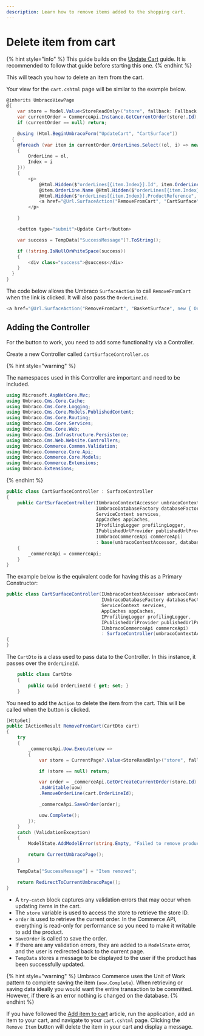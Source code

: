 ```yaml
---
description: Learn how to remove items added to the shopping cart.
---
```


# Delete item from cart

{% hint style="info" %}
This guide builds on the [Update Cart](update-cart.md) guide. It is recommended to follow that guide before starting this one.
{% endhint %}

This will teach you how to delete an item from the cart.

Your view for the `cart.cshtml` page will be similar to the example below.

```csharp
@inherits UmbracoViewPage
@{
	var store = Model.Value<StoreReadOnly>("store", fallback: Fallback.ToAncestors);
	var currentOrder = CommerceApi.Instance.GetCurrentOrder(store!.Id);
	if (currentOrder == null) return;

    @using (Html.BeginUmbracoForm("UpdateCart", "CartSurface"))
  {
    @foreach (var item in currentOrder.OrderLines.Select((ol, i) => new
    {
        OrderLine = ol,
        Index = i
    }))
    {
        <p>
            @Html.Hidden($"orderLines[{item.Index}].Id", item.OrderLine.Id)
            @item.OrderLine.Name @Html.Hidden($"orderLines[{item.Index}].Quantity", (int)item.OrderLine.Quantity, new { @type = "number" })
            @Html.Hidden($"orderLines[{item.Index}].ProductReference", item.OrderLine.ProductReference)
            <a href="@Url.SurfaceAction("RemoveFromCart", "CartSurface", new { OrderLineId = item.OrderLine.Id })">Remove Item</a>
        </p>

    }

    <button type="submit">Update Cart</button>

    var success = TempData["SuccessMessage"]?.ToString();

    if (!string.IsNullOrWhiteSpace(success))
    {
        <div class="success">@success</div>
    }
  }
}
```

The code below allows the Umbraco `SurfaceAction` to call `RemoveFromCart` when the link is clicked. It will also pass the `OrderLineId`.

```csharp
<a href="@Url.SurfaceAction("RemoveFromCart", "BasketSurface", new { OrderLineId = item.OrderLine.Id })">Remove</a>
```

## Adding the Controller

For the button to work, you need to add some functionality via a Controller.

Create a new Controller called `CartSurfaceController.cs`

{% hint style="warning" %}

The namespaces used in this Controller are important and need to be included.

```cs
using Microsoft.AspNetCore.Mvc;
using Umbraco.Cms.Core.Cache;
using Umbraco.Cms.Core.Logging;
using Umbraco.Cms.Core.Models.PublishedContent;
using Umbraco.Cms.Core.Routing;
using Umbraco.Cms.Core.Services;
using Umbraco.Cms.Core.Web;
using Umbraco.Cms.Infrastructure.Persistence;
using Umbraco.Cms.Web.Website.Controllers;
using Umbraco.Commerce.Common.Validation;
using Umbraco.Commerce.Core.Api;
using Umbraco.Commerce.Core.Models;
using Umbraco.Commerce.Extensions;
using Umbraco.Extensions;
```

{% endhint %}

```csharp
public class CartSurfaceController : SurfaceController
{
    public CartSurfaceController(IUmbracoContextAccessor umbracoContextAccessor,
                                 IUmbracoDatabaseFactory databaseFactory,
                                 ServiceContext services,
                                 AppCaches appCaches,
                                 IProfilingLogger profilingLogger,
                                 IPublishedUrlProvider publishedUrlProvider,
                                 IUmbracoCommerceApi commerceApi)
                                 : base(umbracoContextAccessor, databaseFactory, services, appCaches, profilingLogger, publishedUrlProvider)
    {
        _commerceApi = commerceApi;
    }
}
```

The example below is the equivalent code for having this as a Primary Constructor:

```csharp
public class CartSurfaceController(IUmbracoContextAccessor umbracoContextAccessor,
                                   IUmbracoDatabaseFactory databaseFactory,
                                   ServiceContext services,
                                   AppCaches appCaches,
                                   IProfilingLogger profilingLogger,
                                   IPublishedUrlProvider publishedUrlProvider,
                                   IUmbracoCommerceApi commerceApi)
                                   : SurfaceController(umbracoContextAccessor, databaseFactory, services, appCaches, profilingLogger, publishedUrlProvider)
{
}
```

The `CartDto` is a class used to pass data to the Controller. In this instance, it passes over the `OrderLineId`.

```csharp
    public class CartDto
    {
        public Guid OrderLineId { get; set; }
    }
```

You need to add the `Action` to delete the item from the cart. This will be called when the button is clicked.

```csharp
[HttpGet]
public IActionResult RemoveFromCart(CartDto cart)
{
    try
    {
        _commerceApi.Uow.Execute(uow =>
        {
            var store = CurrentPage?.Value<StoreReadOnly>("store", fallback: Fallback.ToAncestors);

            if (store == null) return;

            var order = _commerceApi.GetOrCreateCurrentOrder(store.Id)
            .AsWritable(uow)
            .RemoveOrderLine(cart.OrderLineId);

            _commerceApi.SaveOrder(order);

            uow.Complete();
        });
    }
    catch (ValidationException)
    {
        ModelState.AddModelError(string.Empty, "Failed to remove product from cart");

        return CurrentUmbracoPage();
    }

    TempData["SuccessMessage"] = "Item removed";

    return RedirectToCurrentUmbracoPage();
}
```

- A `try-catch` block captures any validation errors that may occur when updating items in the cart.
- The `store` variable is used to access the store to retrieve the store ID.
- `order` is used to retrieve the current order. In the Commerce API, everything is read-only for performance so you need to make it writable to add the product.
- `SaveOrder` is called to save the order.
- If there are any validation errors, they are added to a `ModelState` error, and the user is redirected back to the current page.
- `TempData` stores a message to be displayed to the user if the product has been successfully updated.

{% hint style="warning" %}
Umbraco Commerce uses the Unit of Work pattern to complete saving the item (`uow.Complete`). When retrieving or saving data ideally you would want the entire transaction to be committed. However, if there is an error nothing is changed on the database.
{% endhint %}

If you have followed the [Add item to cart](add-item.md) article, run the application, add an item to your cart, and navigate to your `cart.cshtml` page. Clicking the `Remove Item` button will delete the item in your cart and display a message.
